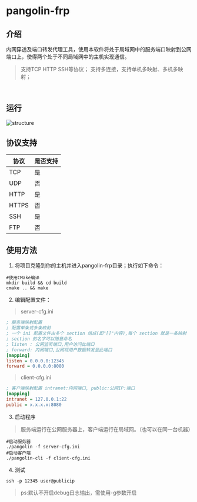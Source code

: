 # pangolin-frp
## 介绍
内网穿透及端口转发代理工具，使用本软件将处于局域网中的服务端口映射到公网端口上，使得两个处于不同局域网中的主机实现通信。
> 支持TCP HTTP SSH等协议；
> 支持多连接，支持单机多映射、多机多映射；
<br>

## 运行
![structure](https://github.com/XiaMingJie/pangolin-frp/blob/main/%E5%86%85%E7%BD%91%E7%A9%BF%E9%80%8F%E8%AE%BE%E8%AE%A1%E6%8B%93%E6%89%91%E5%9B%BE.png)

## 协议支持
| 协议    | 是否支持 |
| ---     | --- |
| TCP     | 是  |
| UDP     | 否  |
| HTTP    | 是  |
| HTTPS   | 否  |
| SSH     | 是  |
| FTP     | 否  |

## 使用方法
1. 将项目克隆到你的主机并进入pangolin-frp目录；执行如下命令：
```shell
#使用CMake编译
mkdir build && cd build
cmake .. && make
```
2. 编辑配置文件：
> server-cfg.ini<br>

```ini
; 服务端映射配置
; 配置单条或多条映射
; 一个 ini 配置文件由多个 section 组成(即"[]"内容),每个 section 就是一条映射
; section 的名字可以随意命名
; listen : 公网监听端口,用户访问此端口
; forward: 内网端口,公网将用户数据转发至此端口
[mapping]
listen = 0.0.0.0:12345
forward = 0.0.0.0:8080
```
> client-cfg.ini<br>

```ini
; 客户端映射配置 intranet:内网端口, public:公网IP:端口
[mapping]
intranet = 127.0.0.1:22
public = x.x.x.x:8080

```
3. 启动程序
> 服务端运行在公网服务器上，客户端运行在局域网。（也可以在同一台机器）
```shell
#启动服务器
./pangolin -f server-cfg.ini
#启动客户端
./pangolin-cli -f client-cfg.ini
```
4. 测试
```shell
ssh -p 12345 user@publicip
```
>ps:默认不开启debug日志输出，需使用-g参数开启
